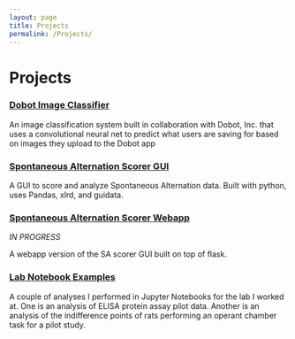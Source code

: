 ```yaml
---
layout: page
title: Projects
permalink: /Projects/
---
```


# Projects

### [Dobot Image Classifier](https://github.com/andrewfulton9/capstone_project)

An image classification system built in collaboration with Dobot, Inc. that uses a convolutional neural net to predict what users are saving for based on images they upload to the Dobot app

### [Spontaneous Alternation Scorer GUI](https://github.com/andrewfulton9/SA_scorer_gui)

A GUI to score and analyze Spontaneous Alternation data. Built with python, uses Pandas, xlrd, and guidata.

### [Spontaneous Alternation Scorer Webapp](https://github.com/andrewfulton9/SA_scorer_webapp)
*IN PROGRESS*

A webapp version of the SA scorer GUI built on top of flask.

### [Lab Notebook Examples](https://github.com/andrewfulton9/lab_notebook_examples)

A couple of analyses I performed in Jupyter Notebooks for the lab I worked at. One is an analysis of ELISA protein assay pilot data. Another is an analysis of the indifference points of rats performing an operant chamber task for a pilot study.
